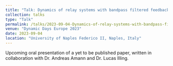 ```yaml
---
title: "Talk: Dynamics of relay systems with bandpass filtered feedback"
collection: talks
type: "Talk"
permalink: /talks/2023-09-04-Dynamics-of-relay-systems-with-bandpass-filtered-feedback
venue: "Dynamic Days Europe 2023"
date: 2023-09-04
location: "University of Naples Federico II, Naples, Italy"
---
```


Upcoming oral presentation of a yet to be published paper, written in collaboration with Dr. Andreas Amann and Dr. Lucas Illing.
